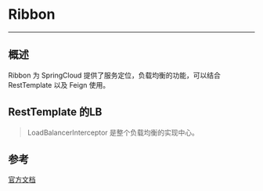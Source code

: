 # Ribbon

---

## 概述 

Ribbon 为 SpringCloud 提供了服务定位，负载均衡的功能，可以结合 RestTemplate 以及 Feign 使用。







## RestTemplate 的LB

> LoadBalancerInterceptor 是整个负载均衡的实现中心。











## 参考

[官方文档](https://github.com/Netflix/ribbon/wiki/Getting-Started)